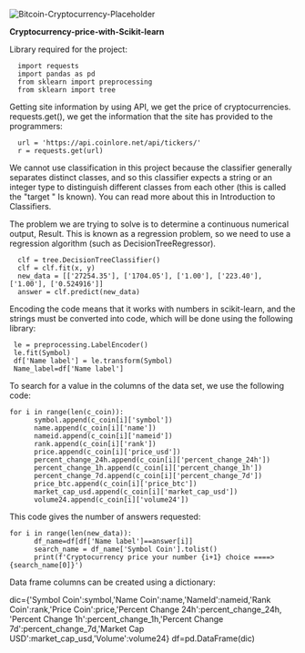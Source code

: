 
![Bitcoin-Cryptocurrency-Placeholder](https://github.com/Peyman2012/Cryptocurrency-price-with-Scikit-learn/assets/88220773/f84ff9d4-d663-45c9-8cce-1ee23e26f02f)

**Cryptocurrency-price-with-Scikit-learn**

Library required for the project:

      import requests
      import pandas as pd
      from sklearn import preprocessing
      from sklearn import tree

Getting site information by using API, we get the price of cryptocurrencies.
 requests.get(), we get the information that the site has provided to the programmers:

      url = 'https://api.coinlore.net/api/tickers/'
      r = requests.get(url)

We cannot use classification in this project because the classifier generally separates distinct classes, and so this classifier expects a string or an integer type to distinguish different classes from each other (this is called the "target " Is known). You can read more about this in Introduction to Classifiers.

The problem we are trying to solve is to determine a continuous numerical output, Result. This is known as a regression problem, so we need to use a regression algorithm (such as DecisionTreeRegressor).

      clf = tree.DecisionTreeClassifier()
      clf = clf.fit(x, y)
      new_data = [['27254.35'], ['1704.05'], ['1.00'], ['223.40'], ['1.00'], ['0.524916']]
      answer = clf.predict(new_data)

Encoding the code means that it works with numbers in scikit-learn, and the strings must be converted into code, which will be done using the following library:

     le = preprocessing.LabelEncoder()
     le.fit(Symbol)
     df['Name label'] = le.transform(Symbol)
     Name_label=df['Name label']

To search for a value in the columns of the data set, we use the following code:

    for i in range(len(c_coin)):
          symbol.append(c_coin[i]['symbol'])
          name.append(c_coin[i]['name'])
          nameid.append(c_coin[i]['nameid'])
          rank.append(c_coin[i]['rank'])
          price.append(c_coin[i]['price_usd'])
          percent_change_24h.append(c_coin[i]['percent_change_24h'])
          percent_change_1h.append(c_coin[i]['percent_change_1h'])
          percent_change_7d.append(c_coin[i]['percent_change_7d'])
          price_btc.append(c_coin[i]['price_btc'])
          market_cap_usd.append(c_coin[i]['market_cap_usd'])
          volume24.append(c_coin[i]['volume24'])

This code gives the number of answers requested:

    for i in range(len(new_data)):
          df_name=df[df['Name label']==answer[i]]
          search_name = df_name['Symbol Coin'].tolist()
          print(f'Cryptocurrency price your number {i+1} choice ====> {search_name[0]}')

Data frame columns can be created using a dictionary:

   dic={'Symbol Coin':symbol,'Name Coin':name,'NameId':nameid,'Rank Coin':rank,'Price Coin':price,'Percent Change 24h':percent_change_24h,
     'Percent Change 1h':percent_change_1h,'Percent Change 7d':percent_change_7d,'Market Cap USD':market_cap_usd,'Volume':volume24}
   df=pd.DataFrame(dic)
